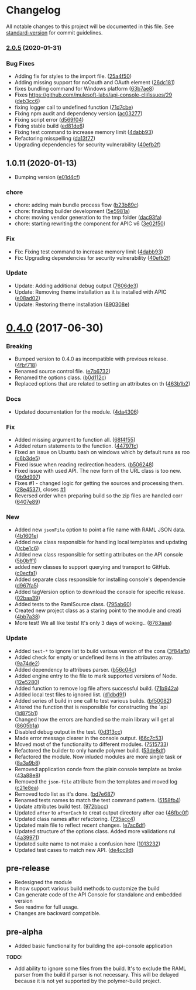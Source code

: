 # Changelog

All notable changes to this project will be documented in this file. See [standard-version](https://github.com/conventional-changelog/standard-version) for commit guidelines.

### [2.0.5](https://github.com/mulesoft-labs/api-console-builder/compare/v0.4.4...v2.0.5) (2020-01-31)


### Bug Fixes

* Adding fix for styles to the import file. ([25a4f50](https://github.com/mulesoft-labs/api-console-builder/commit/25a4f50ac91151abdc958d6a9d5e0f1cbfda50c5))
* Adding missing support for noOauth and OAuth element ([26dc181](https://github.com/mulesoft-labs/api-console-builder/commit/26dc181a1e7c6bbb4c488c2031ea91aba35c6b32))
* fixes bundling command for Windows platform ([63b7ae8](https://github.com/mulesoft-labs/api-console-builder/commit/63b7ae8e53003396e1cc166af5fef1f03b6ec80f))
* Fixes https://github.com/mulesoft-labs/api-console-cli/issues/29 ([deb3cc6](https://github.com/mulesoft-labs/api-console-builder/commit/deb3cc60c6c8c87651438b230e3c9ad4fbc3e866))
* fixing logger call to undefined function ([71d7cbe](https://github.com/mulesoft-labs/api-console-builder/commit/71d7cbebe58a78e4f5e0226c620f995027434f1f))
* Fixing npm audit and dependency version ([ac03277](https://github.com/mulesoft-labs/api-console-builder/commit/ac0327714126eb46336fd23688faaaac9e7513b2))
* Fixing script error ([d569f04](https://github.com/mulesoft-labs/api-console-builder/commit/d569f04d98209d93a3902e1989cdb85f07c39c68))
* Fixing stable build ([ed81de6](https://github.com/mulesoft-labs/api-console-builder/commit/ed81de6c8dd062ab43d620ef3ec05b2c36954ebf))
* Fixing test command to increase memory limit ([4dabb93](https://github.com/mulesoft-labs/api-console-builder/commit/4dabb93700ad1aa3558c267ea6d89618905095ab))
* Refactoring misspelling ([da13f77](https://github.com/mulesoft-labs/api-console-builder/commit/da13f777719b1a76e972fb69739b86b85b2a16e2))
* Upgrading dependencies for security vulnerability ([40efb2f](https://github.com/mulesoft-labs/api-console-builder/commit/40efb2f5e2d5ea136ac537d7575e6d37f505aa3a))

<a name="1.0.11"></a>
## 1.0.11 (2020-01-13)


* Bumping version ([e01d4cf](https://github.com/mulesoft-labs/api-console-builder/commit/e01d4cf))

### chore

* chore: adding main bundle process flow ([b23b89c](https://github.com/mulesoft-labs/api-console-builder/commit/b23b89c))
* chore: finalizing builder development ([5e5981a](https://github.com/mulesoft-labs/api-console-builder/commit/5e5981a))
* chore: moving vendor generation to the tmp folder ([dac93fa](https://github.com/mulesoft-labs/api-console-builder/commit/dac93fa))
* chore: starting rewriting the component for APIC v6 ([3e02f50](https://github.com/mulesoft-labs/api-console-builder/commit/3e02f50))

### Fix

* Fix: Fixing test command to increase memory limit ([4dabb93](https://github.com/mulesoft-labs/api-console-builder/commit/4dabb93))
* Fix: Upgrading dependencies for security vulnerability ([40efb2f](https://github.com/mulesoft-labs/api-console-builder/commit/40efb2f))

### Update

* Update: Adding additional debug output ([7606de3](https://github.com/mulesoft-labs/api-console-builder/commit/7606de3))
* Update: Removing theme installation as it is installed with APIC ([e08ad02](https://github.com/mulesoft-labs/api-console-builder/commit/e08ad02))
* Update: Restoring theme installation ([890308e](https://github.com/mulesoft-labs/api-console-builder/commit/890308e))



<a name="0.4.0"></a>
# [0.4.0](https://github.com/mulesoft-labs/api-console-builder/compare/0.3.0...v0.4.0) (2017-06-30)


### Breaking

* Bumped version to 0.4.0 as incompatible with previous release. ([4fbf718](https://github.com/mulesoft-labs/api-console-builder/commit/4fbf718))
* Renamed source control file. ([e7b6732](https://github.com/mulesoft-labs/api-console-builder/commit/e7b6732))
* Renamed the options class. ([b0d112c](https://github.com/mulesoft-labs/api-console-builder/commit/b0d112c))
* Replaced options that are related to setting an attributes on th ([463b1b2](https://github.com/mulesoft-labs/api-console-builder/commit/463b1b2))

### Docs

* Updated documentation for the module. ([4da4306](https://github.com/mulesoft-labs/api-console-builder/commit/4da4306))

### Fix

* Added missing argument to function all. ([68f4f55](https://github.com/mulesoft-labs/api-console-builder/commit/68f4f55))
* Added return statements to the function. ([44797fc](https://github.com/mulesoft-labs/api-console-builder/commit/44797fc))
* Fixed an issue on Ubuntu bash on windows which by default runs as roo ([c6b3de5](https://github.com/mulesoft-labs/api-console-builder/commit/c6b3de5))
* Fixed issue when reading redirection headers. ([b506248](https://github.com/mulesoft-labs/api-console-builder/commit/b506248))
* Fixed issue with used API. The new form of the URL class is too new.  ([9b9d997](https://github.com/mulesoft-labs/api-console-builder/commit/9b9d997))
* Fixes #1 - changed logic for getting the sources and processing them. ([28e4537](https://github.com/mulesoft-labs/api-console-builder/commit/28e4537)), closes [#1](https://github.com/mulesoft-labs/api-console-builder/issues/1)
* Reversed order when preparing build so the zip files are handled corr ([6407e89](https://github.com/mulesoft-labs/api-console-builder/commit/6407e89))

### New

* Added new `jsonFile` option to point a file name with RAML JSON data. ([4b1601e](https://github.com/mulesoft-labs/api-console-builder/commit/4b1601e))
* Added new class responsible for handling local templates and updating ([0cbe1c6](https://github.com/mulesoft-labs/api-console-builder/commit/0cbe1c6))
* Added new class responsible for setting attributes on the API console ([5b0bff1](https://github.com/mulesoft-labs/api-console-builder/commit/5b0bff1))
* added new classes to support querying and transport to GitHub. ([c0ecfa1](https://github.com/mulesoft-labs/api-console-builder/commit/c0ecfa1))
* Added separate class responsible for installing console's dependencie ([d967fa5](https://github.com/mulesoft-labs/api-console-builder/commit/d967fa5))
* Added tagVersion option to download the console for specific release. ([02baa39](https://github.com/mulesoft-labs/api-console-builder/commit/02baa39))
* Added tests to the RamlSource class. ([795ab60](https://github.com/mulesoft-labs/api-console-builder/commit/795ab60))
* Created new project class as a staring point to the module and creati ([4bb7a38](https://github.com/mulesoft-labs/api-console-builder/commit/4bb7a38))
* More test! We all like tests! It's only 3 days of woking.. ([8783aaa](https://github.com/mulesoft-labs/api-console-builder/commit/8783aaa))

### Update

* Added `test-*` to ignore list to build various version of the cons ([3f84afb](https://github.com/mulesoft-labs/api-console-builder/commit/3f84afb))
* Added check for empty or undefined items in the attributes array. ([9a74de2](https://github.com/mulesoft-labs/api-console-builder/commit/9a74de2))
* Added dependency to attribues parser. ([b56c04c](https://github.com/mulesoft-labs/api-console-builder/commit/b56c04c))
* Added engine entry to the file to mark supported versions of Node. ([12e5280](https://github.com/mulesoft-labs/api-console-builder/commit/12e5280))
* Added function to remove log file afters successful build. ([71b942a](https://github.com/mulesoft-labs/api-console-builder/commit/71b942a))
* Added local test files to ignored list. ([d1dbd91](https://github.com/mulesoft-labs/api-console-builder/commit/d1dbd91))
* Added series of build in one call to test various builds. ([bf50082](https://github.com/mulesoft-labs/api-console-builder/commit/bf50082))
* Altered the function that is responsible for constructing the `api ([1d875b1](https://github.com/mulesoft-labs/api-console-builder/commit/1d875b1))
* Changed how the errors are handled so the main library will get al ([8605b1a](https://github.com/mulesoft-labs/api-console-builder/commit/8605b1a))
* Disabled debug output in the test. ([0d313cc](https://github.com/mulesoft-labs/api-console-builder/commit/0d313cc))
* Made error message clearer in the console output. ([66c7c53](https://github.com/mulesoft-labs/api-console-builder/commit/66c7c53))
* Moved most of the functionality to different modules. ([7515733](https://github.com/mulesoft-labs/api-console-builder/commit/7515733))
* Refactored the builder to only handle polymer build. ([53de8df](https://github.com/mulesoft-labs/api-console-builder/commit/53de8df))
* Refactored the module. Now inluded modules are more single task or ([8a3a9b8](https://github.com/mulesoft-labs/api-console-builder/commit/8a3a9b8))
* Removed application conde from the plain console template as broke ([43a88e8](https://github.com/mulesoft-labs/api-console-builder/commit/43a88e8))
* Removed the `json-file` attribute from the templates and moved log ([c21e8ea](https://github.com/mulesoft-labs/api-console-builder/commit/c21e8ea))
* Removed todo list as it's done. ([bd7e687](https://github.com/mulesoft-labs/api-console-builder/commit/bd7e687))
* Renamed tests names to match the test command pattern. ([5158fb4](https://github.com/mulesoft-labs/api-console-builder/commit/5158fb4))
* Update attributes build test. ([972bbcc](https://github.com/mulesoft-labs/api-console-builder/commit/972bbcc))
* Updated `after` to `afterEach` to creat output directory after eac ([46fbc0f](https://github.com/mulesoft-labs/api-console-builder/commit/46fbc0f))
* Updated class names after refactoring. ([735acc4](https://github.com/mulesoft-labs/api-console-builder/commit/735acc4))
* Updated main file to reflect recent changes. ([e7ac6df](https://github.com/mulesoft-labs/api-console-builder/commit/e7ac6df))
* Updated structure of the options class. Added more validations rul ([4a39971](https://github.com/mulesoft-labs/api-console-builder/commit/4a39971))
* Updated suite name to not make a confusion here ([1013232](https://github.com/mulesoft-labs/api-console-builder/commit/1013232))
* Updated test cases to match new API. ([de4cc9d](https://github.com/mulesoft-labs/api-console-builder/commit/de4cc9d))



<a name="0.1.0"></a>
## pre-release

* Redesigned the module
* It now support various build methods to customize the build
* Can generate code of the API Console for standalone and embedded version
* See readme for full usage.
* Changes are backward compatible.

<a name="0.0.1"></a>
## pre-alpha

* Added basic functionality for building the api-console application

**TODO:**
* Add ability to ignore some files from the build. It's to exclude the RAML parser from the build if parser is not necessary. This will be delayed because it is not yet supported by the polymer-build project.
